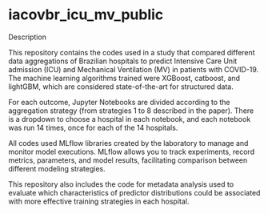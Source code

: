 # iacovbr_icu_mv_public

Description

This repository contains the codes used in a study that compared different data aggregations of Brazilian hospitals to predict Intensive Care Unit admission (ICU) and Mechanical Ventilation (MV) in patients with COVID-19. The machine learning algorithms trained were XGBoost, catboost, and lightGBM, which are considered state-of-the-art for structured data.

For each outcome, Jupyter Notebooks are divided according to the aggregation strategy (from strategies 1 to 8 described in the paper). There is a dropdown to choose a hospital in each notebook, and each notebook was run 14 times, once for each of the 14 hospitals.

All codes used MLflow libraries created by the laboratory to manage and monitor model executions. MLflow allows you to track experiments, record metrics, parameters, and model results, facilitating comparison between different modeling strategies.

This repository also includes the code for metadata analysis used to evaluate which characteristics of predictor distributions could be associated with more effective training strategies in each hospital.
